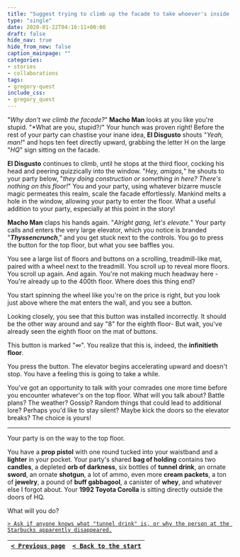 ```yaml
---
title: "Suggest trying to climb up the facade to take whoever's inside by surprise."
type: "single"
date: 2020-01-22T04:16:11+00:00
draft: false
hide_nav: true
hide_from_new: false
caption_mainpage: ""
categories:
- stories
- collaborations
tags:
- gregory-quest
include_css:
- gregory_quest
---
```


"*Why don't we climb the facade?*" **Macho Man** looks at you like you're stupid. "*What are you, stupid?/" Your hunch was proven right! Before the rest of your party can chastise your inane idea, **El Disgusto** shouts "*Yeah, man!*" and hops ten feet directly upward, grabbing the letter H on the large "*HQ*" sign sitting on the facade.

**El Disgusto** continues to climb, until he stops at the third floor, cocking his head and peering quizzically into the window. "*Hey, amigos,*" he shouts to your party below, "*they doing construction or something in here? There's nothing on this floor!*" You and your party, using whatever bizarre muscle magic permeates this realm, scale the facade effortlessly. Mankind melts a hole in the window, allowing your party to enter the floor. What a useful addition to your party, especially at this point in the story!

**Macho Man** claps his hands again. "*Alright gang, let's elevate.*" Your party calls and enters the very large elevator, which you notice is branded "***Thyssencrunch***," and you get stuck next to the controls. You go to press the button for the top floor, but what you see baffles you.

You see a large list of floors and buttons on a scrolling, treadmill-like mat, paired with a wheel next to the treadmill. You scroll up to reveal more floors. You scroll up again. And again. You're not making much headway here - You're already up to the 400th floor. Where does this thing end?

You start spinning the wheel like you're on the price is right, but you look just above where the mat enters the wall, and you see a button.

Looking closely, you see that this button was installed incorrectly. It should be the other way around and say "8" for the eighth floor- But wait, you've already seen the eighth floor on the mat of buttons.

This button is marked "*∞*". You realize that this is, indeed, the **infinitieth floor**.

You press the button. The elevator begins accelerating upward and doesn't stop. You have a feeling this is going to take a while.

You've got an opportunity to talk with your comrades one more time before you encounter whatever's on the top floor. What will you talk about? Battle plans? The weather? Gossip? Random things that could lead to additional lore? Perhaps you'd like to stay silent? Maybe kick the doors so the elevator breaks? The choice is yours!

---

Your party is on the way to the top floor.

You have a **prop pistol** with one round tucked into your waistband and a **lighter** in your pocket. Your party's shared **bag of holding** contains two **candles**, a depleted **orb of darkness**, six bottles of **tunnel drink**, an ornate **sword**, an ornate **shotgun**, a lot of ammo, even more **cream packets**, a ton of **jewelry**, a pound of **buff gabbagool**, a canister of **whey**, and whatever else I forgot about. Your **1992 Toyota Corolla** is sitting directly outside the doors of HQ.

What will you do?

[``> Ask if anyone knows what "tunnel drink" is, or why the person at the Starbucks apparently disappeared.``](../47)

|[``< Previous page``](../45)|[``< Back to the start``](../)|
|---|---|